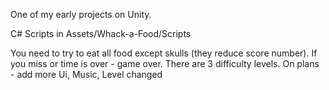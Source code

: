 One of my early projects on Unity.

C# Scripts in Assets/Whack-a-Food/Scripts

You need to try to eat all food except skulls (they reduce score number). If you miss or time is over - game over.
There are 3 difficulty levels.
On plans - add more Ui, Music, Level changed
